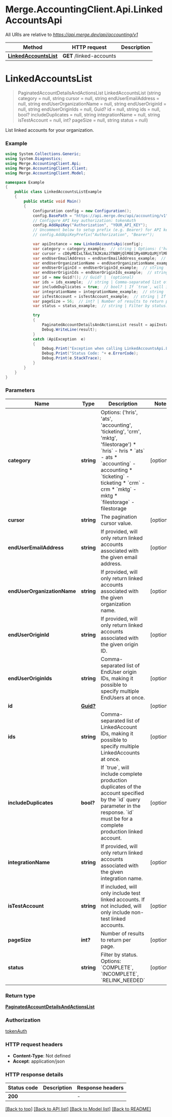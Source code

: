 # Merge.AccountingClient.Api.LinkedAccountsApi

All URIs are relative to *https://api.merge.dev/api/accounting/v1*

Method | HTTP request | Description
------------- | ------------- | -------------
[**LinkedAccountsList**](LinkedAccountsApi.md#linkedaccountslist) | **GET** /linked-accounts | 


<a name="linkedaccountslist"></a>
# **LinkedAccountsList**
> PaginatedAccountDetailsAndActionsList LinkedAccountsList (string category = null, string cursor = null, string endUserEmailAddress = null, string endUserOrganizationName = null, string endUserOriginId = null, string endUserOriginIds = null, Guid? id = null, string ids = null, bool? includeDuplicates = null, string integrationName = null, string isTestAccount = null, int? pageSize = null, string status = null)



List linked accounts for your organization.

### Example
```csharp
using System.Collections.Generic;
using System.Diagnostics;
using Merge.AccountingClient.Api;
using Merge.AccountingClient.Client;
using Merge.AccountingClient.Model;

namespace Example
{
    public class LinkedAccountsListExample
    {
        public static void Main()
        {
            Configuration config = new Configuration();
            config.BasePath = "https://api.merge.dev/api/accounting/v1";
            // Configure API key authorization: tokenAuth
            config.AddApiKey("Authorization", "YOUR_API_KEY");
            // Uncomment below to setup prefix (e.g. Bearer) for API key, if needed
            // config.AddApiKeyPrefix("Authorization", "Bearer");

            var apiInstance = new LinkedAccountsApi(config);
            var category = category_example;  // string | Options: ('hris', 'ats', 'accounting', 'ticketing', 'crm', 'mktg', 'filestorage')  * `hris` - hris * `ats` - ats * `accounting` - accounting * `ticketing` - ticketing * `crm` - crm * `mktg` - mktg * `filestorage` - filestorage (optional) 
            var cursor = cD0yMDIxLTAxLTA2KzAzJTNBMjQlM0E1My40MzQzMjYlMkIwMCUzQTAw;  // string | The pagination cursor value. (optional) 
            var endUserEmailAddress = endUserEmailAddress_example;  // string | If provided, will only return linked accounts associated with the given email address. (optional) 
            var endUserOrganizationName = endUserOrganizationName_example;  // string | If provided, will only return linked accounts associated with the given organization name. (optional) 
            var endUserOriginId = endUserOriginId_example;  // string | If provided, will only return linked accounts associated with the given origin ID. (optional) 
            var endUserOriginIds = endUserOriginIds_example;  // string | Comma-separated list of EndUser origin IDs, making it possible to specify multiple EndUsers at once. (optional) 
            var id = new Guid?(); // Guid? |  (optional) 
            var ids = ids_example;  // string | Comma-separated list of LinkedAccount IDs, making it possible to specify multiple LinkedAccounts at once. (optional) 
            var includeDuplicates = true;  // bool? | If `true`, will include complete production duplicates of the account specified by the `id` query parameter in the response. `id` must be for a complete production linked account. (optional) 
            var integrationName = integrationName_example;  // string | If provided, will only return linked accounts associated with the given integration name. (optional) 
            var isTestAccount = isTestAccount_example;  // string | If included, will only include test linked accounts. If not included, will only include non-test linked accounts. (optional) 
            var pageSize = 56;  // int? | Number of results to return per page. (optional) 
            var status = status_example;  // string | Filter by status. Options: `COMPLETE`, `INCOMPLETE`, `RELINK_NEEDED` (optional) 

            try
            {
                PaginatedAccountDetailsAndActionsList result = apiInstance.LinkedAccountsList(category, cursor, endUserEmailAddress, endUserOrganizationName, endUserOriginId, endUserOriginIds, id, ids, includeDuplicates, integrationName, isTestAccount, pageSize, status);
                Debug.WriteLine(result);
            }
            catch (ApiException  e)
            {
                Debug.Print("Exception when calling LinkedAccountsApi.LinkedAccountsList: " + e.Message );
                Debug.Print("Status Code: "+ e.ErrorCode);
                Debug.Print(e.StackTrace);
            }
        }
    }
}
```

### Parameters

Name | Type | Description  | Notes
------------- | ------------- | ------------- | -------------
 **category** | **string**| Options: (&#39;hris&#39;, &#39;ats&#39;, &#39;accounting&#39;, &#39;ticketing&#39;, &#39;crm&#39;, &#39;mktg&#39;, &#39;filestorage&#39;)  * &#x60;hris&#x60; - hris * &#x60;ats&#x60; - ats * &#x60;accounting&#x60; - accounting * &#x60;ticketing&#x60; - ticketing * &#x60;crm&#x60; - crm * &#x60;mktg&#x60; - mktg * &#x60;filestorage&#x60; - filestorage | [optional] 
 **cursor** | **string**| The pagination cursor value. | [optional] 
 **endUserEmailAddress** | **string**| If provided, will only return linked accounts associated with the given email address. | [optional] 
 **endUserOrganizationName** | **string**| If provided, will only return linked accounts associated with the given organization name. | [optional] 
 **endUserOriginId** | **string**| If provided, will only return linked accounts associated with the given origin ID. | [optional] 
 **endUserOriginIds** | **string**| Comma-separated list of EndUser origin IDs, making it possible to specify multiple EndUsers at once. | [optional] 
 **id** | [**Guid?**](Guid?.md)|  | [optional] 
 **ids** | **string**| Comma-separated list of LinkedAccount IDs, making it possible to specify multiple LinkedAccounts at once. | [optional] 
 **includeDuplicates** | **bool?**| If &#x60;true&#x60;, will include complete production duplicates of the account specified by the &#x60;id&#x60; query parameter in the response. &#x60;id&#x60; must be for a complete production linked account. | [optional] 
 **integrationName** | **string**| If provided, will only return linked accounts associated with the given integration name. | [optional] 
 **isTestAccount** | **string**| If included, will only include test linked accounts. If not included, will only include non-test linked accounts. | [optional] 
 **pageSize** | **int?**| Number of results to return per page. | [optional] 
 **status** | **string**| Filter by status. Options: &#x60;COMPLETE&#x60;, &#x60;INCOMPLETE&#x60;, &#x60;RELINK_NEEDED&#x60; | [optional] 

### Return type

[**PaginatedAccountDetailsAndActionsList**](PaginatedAccountDetailsAndActionsList.md)

### Authorization

[tokenAuth](../README.md#tokenAuth)

### HTTP request headers

 - **Content-Type**: Not defined
 - **Accept**: application/json


### HTTP response details
| Status code | Description | Response headers |
|-------------|-------------|------------------|
| **200** |  |  -  |

[[Back to top]](#) [[Back to API list]](../README.md#documentation-for-api-endpoints) [[Back to Model list]](../README.md#documentation-for-models) [[Back to README]](../README.md)

